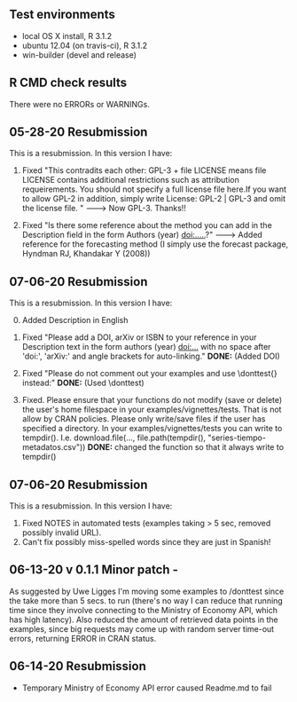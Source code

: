 ## Test environments
* local OS X install, R 3.1.2
* ubuntu 12.04 (on travis-ci), R 3.1.2
* win-builder (devel and release)

## R CMD check results
There were no ERRORs or WARNINGs. 


## 05-28-20 Resubmission
This is a resubmission. In this version I have:

 1. Fixed "This contradits each other: GPL-3 + file LICENSE means file LICENSE 
contains additional restrictions such as attribution requeirements. You 
should not specify a full license file here.If you want to allow GPL-2 in 
addition, simply write
License: GPL-2 | GPL-3 and omit the license file. " ---> Now GPL-3. Thanks!!

 2. Fixed "Is there some reference about the method you can add in the Description 
field in the form Authors (year) <doi:.....>?" ---> Added reference for the 
forecasting method (I simply use the forecast package, Hyndman RJ, Khandakar Y (2008))

## 07-06-20 Resubmission
This is a resubmission. In this version I have:

 0. Added Description in English 

 1. Fixed "Please add a DOI, arXiv or ISBN to your reference in your Description 
text in the form authors (year) <doi:...>
with no space after 'doi:', 'arXiv:' and angle brackets for auto-linking." 
**DONE:** (Added DOI)

 2. Fixed "Please do not comment out your examples and use \\donttest{} 
 instead:" **DONE:**  (Used \\donttest)

 3. Fixed. Please ensure that your functions do not modify (save or delete) the 
user's home filespace in your examples/vignettes/tests. That is not 
allow by CRAN policies. Please only write/save files if the user has 
specified a directory. In your examples/vignettes/tests you can write to 
tempdir(). I.e. download.file(..., file.path(tempdir(), "series-tiempo-metadatos.csv"))
**DONE:** changed the function so that it always write to tempdir()

## 07-06-20 Resubmission
This is a resubmission. In this version I have:
1. Fixed NOTES in automated tests (examples taking > 5 sec, removed possibly 
invalid URL).
2. Can't fix possibly miss-spelled words since they are just in Spanish!

## 06-13-20 v 0.1.1 Minor patch -  
As suggested by Uwe Ligges I'm moving some examples to /donttest since the take 
more than 5 secs. to run (there's no way I can reduce that running time since 
they involve connecting to the Ministry of Economy API, which has high latency). 
Also reduced the amount of retrieved data points in the examples, 
since big requests may come up with random server time-out errors, returning
ERROR in CRAN status.

## 06-14-20 Resubmission
- Temporary Ministry of Economy API error caused Readme.md to fail 


